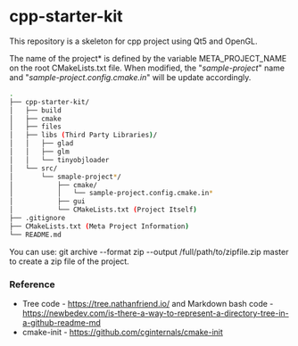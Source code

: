 ﻿cpp-starter-kit
==================

This repository is a skeleton for cpp project using Qt5 and OpenGL.

The name of the project* is defined by the variable META_PROJECT_NAME on the root CMakeLists.txt file. When modified, the "_sample-project_" name and  "_sample-project.config.cmake.in_" will be update accordingly.

```bash
.
├── cpp-starter-kit/
│   ├── build
│   ├── cmake
│   ├── files
│   ├── libs (Third Party Libraries)/
│   │   ├── glad
│   │   ├── glm
│   │   └── tinyobjloader
│   └── src/
│       └── smaple-project*/
│           ├── cmake/
│           │   └── sample-project.config.cmake.in*
│           ├── gui
│           └── CMakeLists.txt (Project Itself)
├── .gitignore
├── CMakeLists.txt (Meta Project Information)
└── README.md
```

You can use:
git archive --format zip --output /full/path/to/zipfile.zip master
to create a zip file of the project.

### Reference
- Tree code -  https://tree.nathanfriend.io/ and Markdown bash code - https://newbedev.com/is-there-a-way-to-represent-a-directory-tree-in-a-github-readme-md
- cmake-init - https://github.com/cginternals/cmake-init
